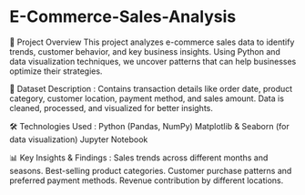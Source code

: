 # E-Commerce-Sales-Analysis

📌 Project Overview
This project analyzes e-commerce sales data to identify trends, customer behavior, and key business insights. Using Python and data visualization techniques, we uncover patterns that can help businesses optimize their strategies.

📂 Dataset Description : 
Contains transaction details like order date, product category, customer location, payment method, and sales amount.
Data is cleaned, processed, and visualized for better insights.

🛠️ Technologies Used : 
Python (Pandas, NumPy)
Matplotlib & Seaborn (for data visualization)
Jupyter Notebook 

📊 Key Insights & Findings : 
Sales trends across different months and seasons.
Best-selling product categories.
Customer purchase patterns and preferred payment methods.
Revenue contribution by different locations.
